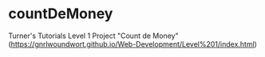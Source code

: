 # countDeMoney
Turner's Tutorials Level 1 Project "Count de Money" (https://gnrlwoundwort.github.io/Web-Development/Level%201/index.html) 
